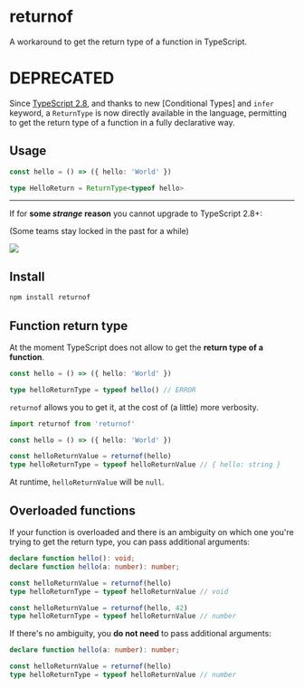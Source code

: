 returnof
========

A workaround to get the return type of a function in TypeScript.

DEPRECATED
==========

Since [TypeScript 2.8](https://www.typescriptlang.org/docs/handbook/release-notes/typescript-2-8.html), and thanks to new [Conditional Types] and `infer` keyword, a `ReturnType` is now directly available in the language, permitting to get the return type of a function in a fully declarative way.

Usage
-----

```ts
const hello = () => ({ hello: 'World' })

type HelloReturn = ReturnType<typeof hello>
```

****

If for **some *strange* reason** you cannot upgrade to TypeScript 2.8+:

(Some teams stay locked in the past for a while)

[![](https://seeklogo.com/images/B/Back_to_the_Future-logo-B35A8AFD69-seeklogo.com.png)](https://www.typescriptlang.org/docs/handbook/release-notes/typescript-2-8.html)

Install
-------

```sh
npm install returnof
```


Function return type
--------------------

At the moment TypeScript does not allow to get the **return type of a function**.

```ts
const hello = () => ({ hello: 'World' })

type helloReturnType = typeof hello() // ERROR
```

`returnof` allows you to get it, at the cost of (a little) more verbosity.

```ts
import returnof from 'returnof'

const hello = () => ({ hello: 'World' })

const helloReturnValue = returnof(hello)
type helloReturnType = typeof helloReturnValue // { hello: string }
```

At runtime, `helloReturnValue` will be `null`.


Overloaded functions
--------------------

If your function is overloaded and there is an ambiguity on which one you're trying to get the return type, you can pass additional arguments:

```ts
declare function hello(): void;
declare function hello(a: number): number;

const helloReturnValue = returnof(hello)
type helloReturnType = typeof helloReturnValue // void

const helloReturnValue = returnof(hello, 42)
type helloReturnType = typeof helloReturnValue // number
```

If there's no ambiguity, you **do not need** to pass additional arguments:

```ts
declare function hello(a: number): number;

const helloReturnValue = returnof(hello)
type helloReturnType = typeof helloReturnValue // number
```
